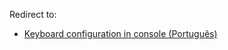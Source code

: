 Redirect to:

*   [Keyboard configuration in console (Português)](/index.php/Keyboard_configuration_in_console_(Portugu%C3%AAs) "Keyboard configuration in console (Português)")
